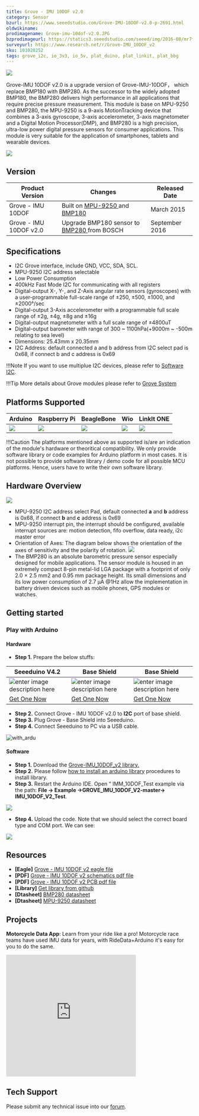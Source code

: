 ```yaml
---
title: Grove - IMU 10DOF v2.0
category: Sensor
bzurl: https://www.seeedstudio.com/Grove-IMU-10DOF-v2.0-p-2691.html
oldwikiname:
prodimagename: Grove-imu-10dof-v2.0.JPG
bzprodimageurl: https://statics3.seeedstudio.com/seeed/img/2016-08/mr7fhEvszUFQsHT2SjUSVb29.jpg
surveyurl: https://www.research.net/r/Grove-IMU_10DOF_v2
sku: 101020252
tags: grove_i2c, io_3v3, io_5v, plat_duino, plat_linkit, plat_bbg
---
```


![](https://github.com/SeeedDocument/Grove-IMU_10DOF_v2.0/raw/master/img/Grove-imu-10dof-v2.0.jpg)

Grove-IMU 10DOF v2.0 is a upgrade version of Grove-IMU-10DOF， which replace BMP180 with BMP280. As the successor to the widely adopted BMP180, the BMP280 delivers high performance in all applications that require precise pressure measurement. This module is base on MPU-9250 and BMP280, the MPU-9250 is a 9-axis MotionTracking device that combines a 3-axis gyroscope, 3-axis accelerometer, 3-axis magnetometer and a Digital Motion Processor(DMP), and BMP280 is a high precision, ultra-low power digital pressure sensors for consumer applications. This module is very suitable for the application of smartphones, tablets and wearable devices.

[![](https://raw.githubusercontent.com/SeeedDocument/common/master/Get_One_Now_Banner.png)](https://www.seeedstudio.com/Grove-IMU-10DOF-v2.0-p-2691.html)

## Version

|  Product Version       | Changes                                                                                                                                                                                                                                      | Released Date  |
|------------------------|----------------------------------------------------------------------------------------------------------------------------------------------------------------------------------------------------------------------------------------------|----------------|
| Grove - IMU 10DOF      | Built on [MPU-9250 ](https://raw.githubusercontent.com/SeeedDocument/Grove-IMU_10DOF/master/res/MPU-9250A_Product_Specification.pdf ) and [BMP180 ](https://raw.githubusercontent.com/SeeedDocument/Grove-IMU_10DOF/master/res/BMP180.pdf )  | March 2015     |
| Grove - IMU 10DOF v2.0 | Upgrade BMP180 sensor to [BMP280 ](https://raw.githubusercontent.com/SeeedDocument/Grove-Barometer_Sensor-BMP280/master/res/Grove-Barometer_Sensor-BMP280-BMP280-DS001-12_Datasheet.pdf ) from BOSCH                                         | September 2016 |


## Specifications


-   I2C Grove interface, include GND, VCC, SDA, SCL.
-   MPU-9250 I2C address selectable
-   Low Power Consumption
-   400kHz Fast Mode I2C for communicating with all registers
-   Digital-output X-, Y-, and Z-Axis angular rate sensors (gyroscopes) with a user-programmable full-scale range of ±250, ±500, ±1000, and ±2000°/sec
-   Digital-output 3-Axis accelerometer with a programmable full scale range of ±2g, ±4g, ±8g and ±16g
-   Digital-output magnetometer with a full scale range of ±4800uT
-   Digital-output barometer with range of 300 ~ 1100hPa(+9000m ~ -500m relating to sea level)
-   Dimensions: 25.43mm x 20.35mm
- I2C Address: default connected a and b address from I2C select pad is 0x68, if connect b and c address is 0x69

!!!Note
    If you want to use multiplue I2C devices, please refer to [Software I2C](http://wiki.seeedstudio.com/Arduino_Software_I2C_user_guide/).

!!!Tip
    More details about Grove modules please refer to [Grove System](http://wiki.seeedstudio.com/Grove_System/)

## Platforms Supported


| Arduino                                                                                             | Raspberry Pi                                                                                             | BeagleBone                                                                                      | Wio                                                                                               | LinkIt ONE                                                                                         |
|-----------------------------------------------------------------------------------------------------|----------------------------------------------------------------------------------------------------------|-------------------------------------------------------------------------------------------------|---------------------------------------------------------------------------------------------------|----------------------------------------------------------------------------------------------------|
| ![](https://raw.githubusercontent.com/SeeedDocument/wiki_english/master/docs/images/arduino_logo.jpg) | ![](https://raw.githubusercontent.com/SeeedDocument/wiki_english/master/docs/images/raspberry_pi_logo_n.jpg) | ![](https://raw.githubusercontent.com/SeeedDocument/wiki_english/master/docs/images/bbg_logo.jpg) | ![](https://raw.githubusercontent.com/SeeedDocument/wiki_english/master/docs/images/wio_logo_n.jpg) | ![](https://raw.githubusercontent.com/SeeedDocument/wiki_english/master/docs/images/linkit_logo.jpg) |

!!!Caution
    The platforms mentioned above as supported is/are an indication of the module's hardware or theoritical compatibility. We only provide software library or code examples for Arduino platform in most cases. It is not possible to provide software library / demo code for all possible MCU platforms. Hence, users have to write their own software library.


## Hardware Overview

![](https://github.com/SeeedDocument/Grove-IMU_10DOF_v2.0/raw/master/img/dimensions.jpg)


-  MPU-9250 I2C address select Pad, default connected **a** and **b** address is 0x68, if connect **b** and **c** address is 0x69
-  MPU-9250 interrupt pin, the interrupt should be configured, available interrupt sources are: motion detection, fifo overflow, data ready, i2c master error
- Orientation of Axes:
The diagram below shows the orientation of the axes of sensitivity and the polarity of rotation.
![](https://raw.githubusercontent.com/SeeedDocument/Grove-IMU_10DOF/master/img/Imu-10dof-dir-axes.png)
- The BMP280 is an absolute barometric pressure sensor especially designed for mobile applications. The sensor module is housed in an extremely compact 8-pin metal-lid LGA package with a footprint of only 2.0 × 2.5 mm2 and 0.95 mm package height. Its small dimensions and its low power consumption of 2.7 μA @1Hz allow the implementation in battery driven devices such as mobile phones, GPS modules or watches.



## Getting started


### Play with Arduino

#### Hardware

- **Step 1.** Prepare the below stuffs:

| Seeeduino V4.2 | Base Shield| Base Shield |
|--------------|-------------|-----------------|
|![enter image description here](https://github.com/SeeedDocument/wiki_english/raw/master/docs/images/seeeduino_v4.2.jpg)|![enter image description here](https://github.com/SeeedDocument/wiki_english/raw/master/docs/images/base_shield.jpg)|![enter image description here](https://github.com/SeeedDocument/Grove-IMU_10DOF_v2.0/raw/master/img/Grove-imu-10dof-v2.0_s.jpg)|
|[Get One Now](http://www.seeedstudio.com/Seeeduino-V4.2-p-2517.html)|[Get One Now](https://www.seeedstudio.com/Base-Shield-V2-p-1378.html)|[Get One Now](https://www.seeedstudio.com/Grove-IMU-10DOF-v2.0-p-2691.html)|

- **Step 2.** Connect Grove - IMU 10DOF v2.0 to **I2C** port of base shield.
- **Step 3.** Plug Grove - Base Shield into Seeeduino.
- **Step 4.** Connect Seeeduino to PC via a USB cable.

<!--link-->
![with_ardu](https://github.com/SeeedDocument/Grove-IMU_10DOF_v2.0/raw/master/img/with_ardu.jpg)



#### Software

- **Step 1.** Download the [Grove-IMU_10DOF_v2 library.](https://github.com/Seeed-Studio/Grove_IMU_10DOF_v2.0/archive/master.zip)
- **Step 2.** Please follow [how to install an arduino library](http://wiki.seeedstudio.com/How_to_install_Arduino_Library/) procedures to install library.
- **Step 3.** Restart the Arduino IDE. Open “ IMM_10DOF_Test example via the path: **File -> Example ->GROVE_IMU_10DOF_V2-master-> IMU_10DOF_V2_Test**.

![](https://github.com/SeeedDocument/Grove-IMU_10DOF_v2.0/raw/master/img/library%20example.jpg)
- **Step 4.** Upload the code. Note that we should select the correct board type and COM port.
We can see:

![](https://github.com/SeeedDocument/Grove-IMU_10DOF_v2.0/raw/master/img/ardu_result.jpg)


## Resources


-   **[Eagle]** [Grove - IMU 10DOF v2 eagle file](https://github.com/SeeedDocument/Grove-IMU_10DOF_v2.0/raw/master/res/Grove%20-%20IMU%2010DOF%20v2.0.zip)
-   **[PDF]** [Grove - IMU 10DOF v2 schematics pdf file](https://github.com/SeeedDocument/Grove-IMU_10DOF_v2.0/raw/master/res/Grove%20-%20IMU%2010DOF%20v2.0%20Sch.pdf)
-   **[PDF]** [Grove - IMU 10DOF v2 PCB pdf file](https://github.com/SeeedDocument/Grove-IMU_10DOF_v2.0/raw/master/res/Grove%20-%20IMU%2010DOF%20v2.0%20PCB.pdf)
-   **[Library]** [Get library from github](https://github.com/Seeed-Studio/Grove_IMU_10DOF_v2.0/archive/master.zip)
-   **[Dtasheet]** [BMP280 datasheet](https://github.com/SeeedDocument/Grove-IMU_10DOF_v2.0/raw/master/res/BMP280-Datasheet.pdf)
-   **[Dtasheet]** [MPU-9250 datasheet](https://raw.githubusercontent.com/SeeedDocument/Grove-IMU_10DOF/master/res/MPU-9250A_Product_Specification.pdf)


<!-- This Markdown file was created from http://www.seeedstudio.com/wiki/Grove_-_IMU_10DOF -->

## Projects

**Motorcycle Data App**: Learn from your ride like a pro! Motorcycle race teams have used IMU data for years, with RideData+Arduino it's easy for you to do the same.

<iframe frameborder='0' height='327.5' scrolling='no' src='https://www.hackster.io/RideData/motorcycle-data-app-11698f/embed' width='350'></iframe>

## Tech Support

Please submit any technical issue into our [forum](http://forum.seeedstudio.com/).
